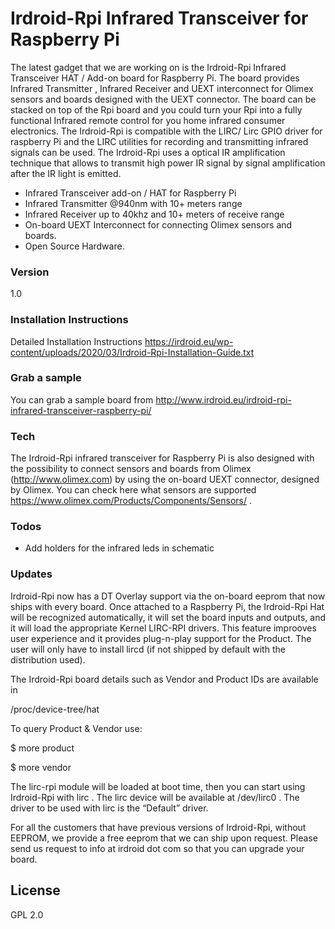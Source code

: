 # Irdroid-Rpi Infrared Transceiver for Raspberry Pi

The latest gadget that we are working on is the Irdroid-Rpi Infrared Transceiver HAT / Add-on board for Raspberry Pi. The board provides Infrared Transmitter , Infrared Receiver and UEXT interconnect for Olimex sensors and boards designed with the UEXT connector. The board can be stacked on top of the Rpi board and you could turn your Rpi into a fully functional Infrared remote control for you home infrared consumer electronics. The Irdroid-Rpi is compatible with the LIRC/ Lirc GPIO driver for raspberry Pi and the LIRC utilities for recording and transmitting infrared signals can be used. The Irdroid-Rpi uses a optical IR amplification technique that allows to transmit high power IR signal by signal amplification after the IR light is emitted.

- Infrared Transceiver add-on / HAT for Raspberry Pi
- Infrared Transmitter @940nm with 10+ meters range
- Infrared Receiver up to 40khz and 10+ meters of receive range
- On-board UEXT Interconnect for connecting Olimex sensors and boards.
- Open Source Hardware.

### Version
1.0

### Installation Instructions

Detailed Installation Instructions https://irdroid.eu/wp-content/uploads/2020/03/Irdroid-Rpi-Installation-Guide.txt

### Grab a sample

You can grab a sample board from http://www.irdroid.eu/irdroid-rpi-infrared-transceiver-raspberry-pi/
### Tech

The Irdroid-Rpi infrared transceiver for Raspberry Pi is also designed with the possibility to connect sensors and boards from Olimex (http://www.olimex.com) by using the on-board UEXT connector, designed by Olimex. You can check here what sensors are supported https://www.olimex.com/Products/Components/Sensors/ .

### Todos

 - Add holders for the infrared leds in schematic
 
### Updates

Irdroid-Rpi now has a DT Overlay support via the on-board eeprom that now ships with every board. Once attached to a Raspberry Pi, the Irdroid-Rpi Hat will be recognized automatically, it will set the board inputs and outputs, and it will load the appropriate Kernel LIRC-RPI drivers. This feature improoves user experience and it provides plug-n-play support for the Product. The user will only have to install lircd (if not shipped by default with the distribution used).

The Irdroid-Rpi board details such as Vendor and Product IDs are available in 

/proc/device-tree/hat

To query Product & Vendor use:

$ more product  

$ more vendor

The lirc-rpi module will be loaded at boot time, then you can start using Irdroid-Rpi with lirc . The lirc device will be available at /dev/lirc0 . The driver to be used with lirc is the “Default” driver.

For all the customers that have previous versions of Irdroid-Rpi, without EEPROM, we provide a free eeprom that we can ship upon request. Please send us request to info at irdroid dot com so that you can upgrade your board.


License
----
GPL 2.0

